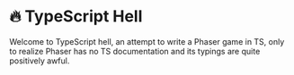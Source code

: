 # 🔥 TypeScript Hell
Welcome to TypeScript hell, an attempt to write a Phaser game in TS, only to realize Phaser has no TS documentation and its typings are quite positively awful.
